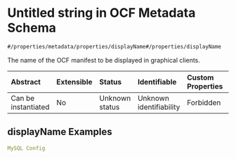 # Untitled string in OCF Metadata Schema

```txt
#/properties/metadata/properties/displayName#/properties/displayName
```

The name of the OCF manifest to be displayed in graphical clients.

| Abstract            | Extensible | Status         | Identifiable            | Custom Properties | Additional Properties | Access Restrictions | Defined In                                                                       |
| :------------------ | :--------- | :------------- | :---------------------- | :---------------- | :-------------------- | :------------------ | :------------------------------------------------------------------------------- |
| Can be instantiated | No         | Unknown status | Unknown identifiability | Forbidden         | Allowed               | none                | [metadata.json*](../../0.0.1/schema/common/metadata.json "open original schema") |

## displayName Examples

```yaml
MySQL Config

```
